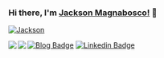 ### Hi there, I'm [Jackson Magnabosco!](https://jacksonn455.github.io/) 👋

[![Jackson](https://github-readme-stats.vercel.app/api?username=jacksonn455&show_icons=true&title_color=fff&icon_color=79ff97&text_color=9f9f9f&bg_color=151515)](https://github.com/anuraghazra/github-readme-stats)

<a href="https://github.com/jacksonn455/github-readme-stats">
  <img align="left" src="https://github-readme-stats.vercel.app/api/pin/?username=jacksonn455&repo=github-readme-stats&title_color=fff&icon_color=79ff97&text_color=9f9f9f&bg_color=151515" />
</a>

<a href="https://github.com/anuraghazra/anuraghazra.github.io">
  <img align="left" src="https://github-readme-stats.vercel.app/api/pin/?username=jacksonn455&repo=jacksonn455.github.io&title_color=fff&icon_color=79ff97&text_color=9f9f9f&bg_color=151515" />
</a>

[![Blog Badge](https://img.shields.io/badge/Blog-jacksonn455.github.io-black)](https://jacksonn455.github.io/)
[![Linkedin Badge](https://img.shields.io/badge/-LinkedIn-blue?style=flat-square&logo=Linkedin&logoColor=white&link=https://www.linkedin.com/in/jackson-felipe-magnabosco-b0a48798/)](https://www.linkedin.com/in/jackson-felipe-magnabosco-b0a48798/)

